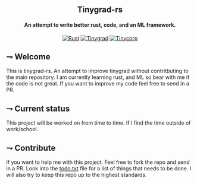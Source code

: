 <div align="center">

## Tinygrad-rs
#### An attempt to write better rust, code, and an ML framework.

[![Rust](https://img.shields.io/badge/Rust-orange.svg?style=for-the-badge&logoColor=white&logo=rust)][rust]
[![Tinygrad](https://img.shields.io/badge/Tinygrad-3776AB.svg?style=for-the-badge&logoColor=white)][tinygrad]
[![Tinycorp](https://img.shields.io/badge/Tiny_Corp-white.svg?style=for-the-badge&logoColor=white)][tinycorp]

[rust]: https://www.rust-lang.org/
[tinygrad]: https://github.com/geohot/tinygrad
[tinycorp]: https://tinygrad.org/

</div>

## ⇁  Welcome
This is tinygrad-rs. An attempt to improve tinygrad without contritbuting to the main repository. I am currently learning rust, and ML so bear with me if the code is not great. If you want to improve my code feel free to send in a PR.

## ⇁  Current status
This project will be worked on from time to time. If I find the time outside of work/school.

## ⇁  Contribute
If you want to help me with this project. Feel free to fork the repo and send in a PR. Look into the [todo.txt](./docs/todo.txt) file for a list of things that needs to be done. I will also try to keep this repo up to the highest standards.


